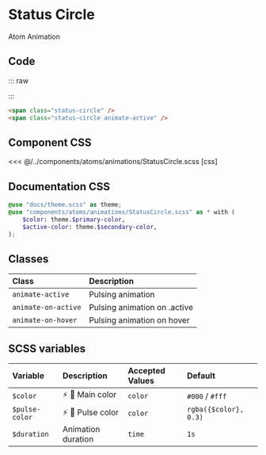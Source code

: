 # Status Circle
<Badge type="tip">Atom</Badge> <Badge type="info">Animation</Badge>

## Code

::: raw
<div class="dev-section">
    <span class="status-circle" />
    <span class="status-circle animate-active" />
</div>
:::

```html [html]
<span class="status-circle" />
<span class="status-circle animate-active" />
```

## Component CSS

<<< @/../components/atoms/animations/StatusCircle.scss [css]

## Documentation CSS

```scss
@use "docs/theme.scss" as theme;
@use "components/atoms/animations/StatusCircle.scss" as * with (
    $color: theme.$primary-color,
    $active-color: theme.$secondary-color,
);
```

## Classes

| Class               | Description                  |
|:--------------------|:-----------------------------|
| `animate-active`    | Pulsing animation            |
| `animate-on-active` | Pulsing animation on .active |
| `animate-on-hover`  | Pulsing animation on hover   | 

## SCSS variables

| Variable       | Description                                      | Accepted Values | Default               |
|:---------------|:-------------------------------------------------|:----------------|:----------------------|
| `$color`       | :zap: :first_quarter_moon_with_face: Main color  | `color`         | `#000` / `#fff`       |
| `$pulse-color` | :zap: :first_quarter_moon_with_face: Pulse color | `color`         | `rgba({$color}, 0.3)` |
| `$duration`    | Animation duration                               | `time`          | `1s`                  |


<style lang="scss">
@use "docs/theme.scss" as theme;
@use "components/atoms/animations/StatusCircle.scss" as * with (
    $color: theme.$primary-color,
    $active-color: theme.$secondary-color,
);
</style>